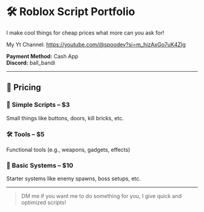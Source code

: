# 🛠️ Roblox Script Portfolio

I make cool things for cheap prices what more can you ask for!

My Yt Channel: https://youtube.com/@spoodev?si=m_hizAxGo7uK4ZIg

**Payment Method:** Cash App  
**Discord:** ball_bandi

---

## 💸 Pricing

### 🧱 Simple Scripts – $3  
Small things like buttons, doors, kill bricks, etc.

### 🛠️ Tools – $5  
Functional tools (e.g., weapons, gadgets, effects)

### 👾 Basic Systems – $10  
Starter systems like enemy spawns, boss setups, etc.

---

> DM me if you want me to do something for you, I give quick and optimized scripts!
